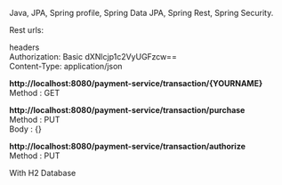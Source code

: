 Java, JPA, Spring profile, Spring Data JPA, Spring Rest, Spring Security.

Rest urls:

headers</br>
 	Authorization: Basic dXNlcjp1c2VyUGFzcw==</br>
	Content-Type: application/json</br>

<b>http://localhost:8080/payment-service/transaction/{YOURNAME} </b></br>
Method : GET</br>

<b>http://localhost:8080/payment-service/transaction/purchase</b></br>
Method : PUT</br>
Body   : {}</br>

<b>http://localhost:8080/payment-service/transaction/authorize</b></br>
Method : PUT</br>

With H2 Database</br>
